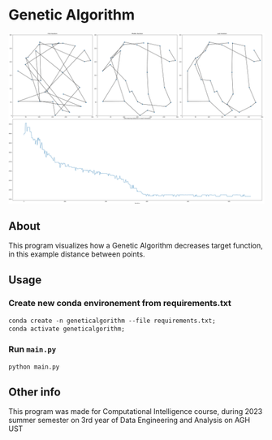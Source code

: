# Genetic Algorithm

![plot](https://github.com/owczr/GeneticAlgorithm/blob/main/img.png)

## About
This program visualizes how a Genetic Algorithm decreases target function, in this example distance between points.

## Usage
### Create new conda environement from requirements.txt
```
conda create -n geneticalgorithm --file requirements.txt;
conda activate geneticalgorithm;
```
### Run `main.py`
```
python main.py
```
## Other info

<p>This program was made for Computational Intelligence course, during 2023 summer semester on 3rd year of Data Engineering and Analysis on AGH UST</p>

